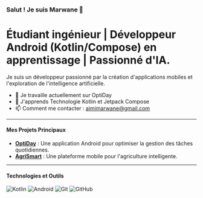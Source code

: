 ### Salut ! Je suis Marwane 👋
# Étudiant ingénieur | Développeur Android (Kotlin/Compose) en apprentissage | Passionné d'IA.
Je suis un développeur passionné par la création d'applications mobiles et l'exploration de l'intelligence artificielle.

- 🔭 Je travaille actuellement sur OptiDay
- 🌱 J'apprends  Technologie Kotlin et Jetpack Compose
- 📫 Comment me contacter : aimimarwane@gmail.com

---

#### Mes Projets Principaux

* **[OptiDay](lien-vers-le-depot-quand-il-existera)** : Une application Android pour optimiser la gestion des tâches quotidiennes.
* **[AgriSmart](lien-vers-le-depot-quand-il-existera)** : Une plateforme mobile pour l'agriculture intelligente.

---

#### Technologies et Outils

![Kotlin](https://img.shields.io/badge/Kotlin-7F52FF?style=for-the-badge&logo=kotlin&logoColor=white)
![Android](https://img.shields.io/badge/Android-3DDC84?style=for-the-badge&logo=android&logoColor=white)
![Git](https://img.shields.io/badge/GIT-E44C30?style=for-the-badge&logo=git&logoColor=white)
![GitHub](https://img.shields.io/badge/GitHub-181717?style=for-the-badge&logo=github&logoColor=white)
